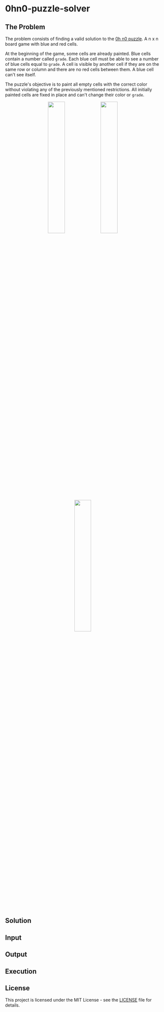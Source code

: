 # 0hn0-puzzle-solver

## The Problem

The problem consists of finding a valid solution to the [0h n0 puzzle](https://0hn0.com/). A n x n board game with blue and red cells.

At the beginning of the game, some cells are already painted. Blue cells contain a number called `grade`. Each blue cell must be able to see a number of blue cells equal to `grade`. A cell is visible by another cell if they are on the same row or column and there are no red cells between them. A blue cell can't see itself.

The puzzle's objective is to paint all empty cells with the correct color without violating any of the previously mentioned restrictions. All initially painted cells are fixed in place and can't change their color or `grade`.

<p align="center">
  <img width="33%" src=https://github.com/juansjimenez/hash-table-problem/blob/main/img/tree_example.PNG>
  <img width="33%" src=https://github.com/juansjimenez/hash-table-problem/blob/main/img/tree_example.PNG>
  <img width="33%" src=https://github.com/juansjimenez/hash-table-problem/blob/main/img/tree_example.PNG>
</p> </br>

## Solution

## Input

## Output

## Execution

## License

This project is licensed under the MIT License - see the [LICENSE](LICENSE) file for details.
